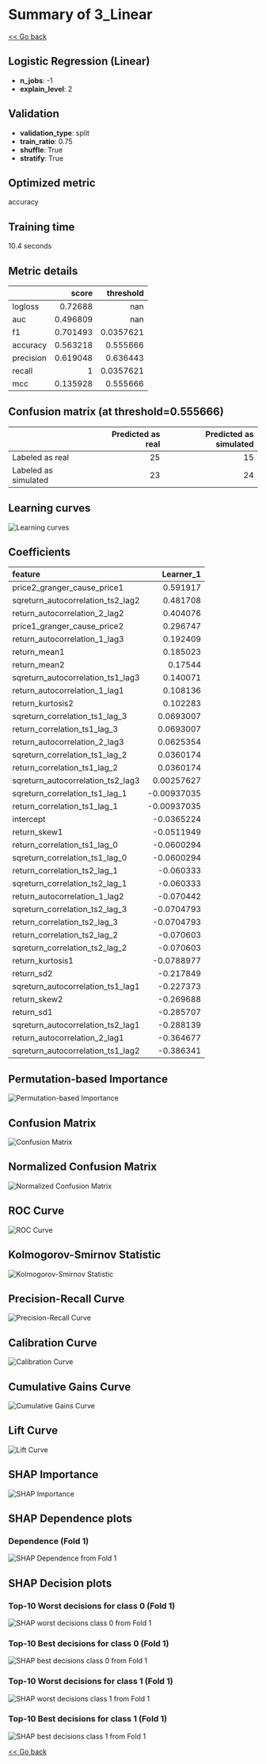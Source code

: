 # Summary of 3_Linear

[<< Go back](../README.md)


## Logistic Regression (Linear)
- **n_jobs**: -1
- **explain_level**: 2

## Validation
 - **validation_type**: split
 - **train_ratio**: 0.75
 - **shuffle**: True
 - **stratify**: True

## Optimized metric
accuracy

## Training time

10.4 seconds

## Metric details
|           |    score |   threshold |
|:----------|---------:|------------:|
| logloss   | 0.72688  | nan         |
| auc       | 0.496809 | nan         |
| f1        | 0.701493 |   0.0357621 |
| accuracy  | 0.563218 |   0.555666  |
| precision | 0.619048 |   0.636443  |
| recall    | 1        |   0.0357621 |
| mcc       | 0.135928 |   0.555666  |


## Confusion matrix (at threshold=0.555666)
|                      |   Predicted as real |   Predicted as simulated |
|:---------------------|--------------------:|-------------------------:|
| Labeled as real      |                  25 |                       15 |
| Labeled as simulated |                  23 |                       24 |

## Learning curves
![Learning curves](learning_curves.png)

## Coefficients
| feature                           |   Learner_1 |
|:----------------------------------|------------:|
| price2_granger_cause_price1       |  0.591917   |
| sqreturn_autocorrelation_ts2_lag2 |  0.481708   |
| return_autocorrelation_2_lag2     |  0.404076   |
| price1_granger_cause_price2       |  0.296747   |
| return_autocorrelation_1_lag3     |  0.192409   |
| return_mean1                      |  0.185023   |
| return_mean2                      |  0.17544    |
| sqreturn_autocorrelation_ts1_lag3 |  0.140071   |
| return_autocorrelation_1_lag1     |  0.108136   |
| return_kurtosis2                  |  0.102283   |
| sqreturn_correlation_ts1_lag_3    |  0.0693007  |
| return_correlation_ts1_lag_3      |  0.0693007  |
| return_autocorrelation_2_lag3     |  0.0625354  |
| sqreturn_correlation_ts1_lag_2    |  0.0360174  |
| return_correlation_ts1_lag_2      |  0.0360174  |
| sqreturn_autocorrelation_ts2_lag3 |  0.00257627 |
| sqreturn_correlation_ts1_lag_1    | -0.00937035 |
| return_correlation_ts1_lag_1      | -0.00937035 |
| intercept                         | -0.0365224  |
| return_skew1                      | -0.0511949  |
| return_correlation_ts1_lag_0      | -0.0600294  |
| sqreturn_correlation_ts1_lag_0    | -0.0600294  |
| return_correlation_ts2_lag_1      | -0.060333   |
| sqreturn_correlation_ts2_lag_1    | -0.060333   |
| return_autocorrelation_1_lag2     | -0.070442   |
| sqreturn_correlation_ts2_lag_3    | -0.0704793  |
| return_correlation_ts2_lag_3      | -0.0704793  |
| return_correlation_ts2_lag_2      | -0.070603   |
| sqreturn_correlation_ts2_lag_2    | -0.070603   |
| return_kurtosis1                  | -0.0788977  |
| return_sd2                        | -0.217849   |
| sqreturn_autocorrelation_ts1_lag1 | -0.227373   |
| return_skew2                      | -0.269688   |
| return_sd1                        | -0.285707   |
| sqreturn_autocorrelation_ts2_lag1 | -0.288139   |
| return_autocorrelation_2_lag1     | -0.364677   |
| sqreturn_autocorrelation_ts1_lag2 | -0.386341   |


## Permutation-based Importance
![Permutation-based Importance](permutation_importance.png)
## Confusion Matrix

![Confusion Matrix](confusion_matrix.png)


## Normalized Confusion Matrix

![Normalized Confusion Matrix](confusion_matrix_normalized.png)


## ROC Curve

![ROC Curve](roc_curve.png)


## Kolmogorov-Smirnov Statistic

![Kolmogorov-Smirnov Statistic](ks_statistic.png)


## Precision-Recall Curve

![Precision-Recall Curve](precision_recall_curve.png)


## Calibration Curve

![Calibration Curve](calibration_curve_curve.png)


## Cumulative Gains Curve

![Cumulative Gains Curve](cumulative_gains_curve.png)


## Lift Curve

![Lift Curve](lift_curve.png)



## SHAP Importance
![SHAP Importance](shap_importance.png)

## SHAP Dependence plots

### Dependence (Fold 1)
![SHAP Dependence from Fold 1](learner_fold_0_shap_dependence.png)

## SHAP Decision plots

### Top-10 Worst decisions for class 0 (Fold 1)
![SHAP worst decisions class 0 from Fold 1](learner_fold_0_shap_class_0_worst_decisions.png)
### Top-10 Best decisions for class 0 (Fold 1)
![SHAP best decisions class 0 from Fold 1](learner_fold_0_shap_class_0_best_decisions.png)
### Top-10 Worst decisions for class 1 (Fold 1)
![SHAP worst decisions class 1 from Fold 1](learner_fold_0_shap_class_1_worst_decisions.png)
### Top-10 Best decisions for class 1 (Fold 1)
![SHAP best decisions class 1 from Fold 1](learner_fold_0_shap_class_1_best_decisions.png)

[<< Go back](../README.md)

